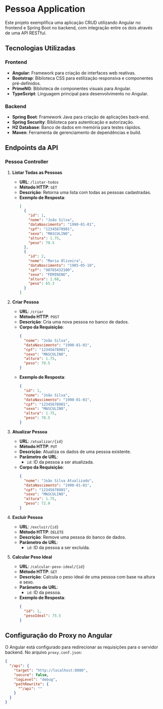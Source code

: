 # Pessoa Application

Este projeto exemplifica uma aplicação CRUD utilizando Angular no frontend e Spring Boot no backend, com integração entre os dois através de uma API RESTful.

## Tecnologias Utilizadas

### Frontend
- **Angular**: Framework para criação de interfaces web reativas.
- **Bootstrap**: Biblioteca CSS para estilização responsiva e componentes pré-definidos.
- **PrimeNG**: Biblioteca de componentes visuais para Angular.
- **TypeScript**: Linguagem principal para desenvolvimento no Angular.

### Backend
- **Spring Boot**: Framework Java para criação de aplicações back-end.
- **Spring Security**: Biblioteca para autenticação e autorização.
- **H2 Database**: Banco de dados em memória para testes rápidos.
- **Maven**: Ferramenta de gerenciamento de dependências e build.

## Endpoints da API

### Pessoa Controller

1. **Listar Todas as Pessoas**
   - **URL**: `/listar-todos`
   - **Método HTTP**: `GET`
   - **Descrição**: Retorna uma lista com todas as pessoas cadastradas.
   - **Exemplo de Resposta**:
     ```json
     [
       {
         "id": 1,
         "nome": "João Silva",
         "dataNascimento": "1990-01-01",
         "cpf": "12345678901",
         "sexo": "MASCULINO",
         "altura": 1.75,
         "peso": 70.5
       },
       {
         "id": 2,
         "nome": "Maria Oliveira",
         "dataNascimento": "1985-05-10",
         "cpf": "98765432100",
         "sexo": "FEMININO",
         "altura": 1.68,
         "peso": 65.3
       }
     ]
     ```

2. **Criar Pessoa**
   - **URL**: `/criar`
   - **Método HTTP**: `POST`
   - **Descrição**: Cria uma nova pessoa no banco de dados.
   - **Corpo da Requisição**:
     ```json
     {
       "nome": "João Silva",
       "dataNascimento": "1990-01-01",
       "cpf": "12345678901",
       "sexo": "MASCULINO",
       "altura": 1.75,
       "peso": 70.5
     }
     ```
   - **Exemplo de Resposta**:
     ```json
     {
       "id": 1,
       "nome": "João Silva",
       "dataNascimento": "1990-01-01",
       "cpf": "12345678901",
       "sexo": "MASCULINO",
       "altura": 1.75,
       "peso": 70.5
     }
     ```

3. **Atualizar Pessoa**
   - **URL**: `/atualizar/{id}`
   - **Método HTTP**: `PUT`
   - **Descrição**: Atualiza os dados de uma pessoa existente.
   - **Parâmetro de URL**:
     - `id`: ID da pessoa a ser atualizada.
   - **Corpo da Requisição**:
     ```json
     {
       "nome": "João Silva Atualizado",
       "dataNascimento": "1990-01-01",
       "cpf": "12345678901",
       "sexo": "MASCULINO",
       "altura": 1.75,
       "peso": 72.0
     }
     ```

4. **Excluir Pessoa**
   - **URL**: `/excluir/{id}`
   - **Método HTTP**: `DELETE`
   - **Descrição**: Remove uma pessoa do banco de dados.
   - **Parâmetro de URL**:
     - `id`: ID da pessoa a ser excluída.

5. **Calcular Peso Ideal**
   - **URL**: `/calcular-peso-ideal/{id}`
   - **Método HTTP**: `GET`
   - **Descrição**: Calcula o peso ideal de uma pessoa com base na altura e sexo.
   - **Parâmetro de URL**:
     - `id`: ID da pessoa.
   - **Exemplo de Resposta**:
     ```json
     {
       "id": 1,
       "pesoIdeal": 75.5
     }
     ```

## Configuração do Proxy no Angular

O Angular está configurado para redirecionar as requisições para o servidor backend. No arquivo `proxy.conf.json`:

```json
{
  "/api": {
    "target": "http://localhost:8080",
    "secure": false,
    "logLevel": "debug",
    "pathRewrite": {
      "^/api": ""
    }
  }
}
